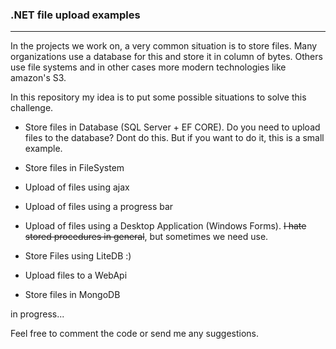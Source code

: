 ### .NET file upload examples

<hr>
In the projects we work on, a very common situation is to store files. 
Many organizations use a database for this and store it in column of bytes. Others use file systems and in other cases more modern technologies like amazon's S3. 


In this repository my idea is to put some possible situations to solve this challenge.



- Store files in Database (SQL Server + EF CORE).
  Do you need to upload files to the database? Dont do this. But if you want to do it, this is a small example.
  
- Store files in FileSystem

- Upload of files using ajax

- Upload of files using a progress bar

- Upload of files using a Desktop Application (Windows Forms). ~~I hate stored procedures in general~~, but sometimes we need use. 

- Store Files using LiteDB :)

- Upload files to a WebApi

- Store files in MongoDB


in progress...


Feel free to comment the code or send me any suggestions.
